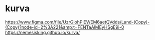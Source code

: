 # kurva
https://www.figma.com/file/UzrGiohPiEWEM6aetQVdds/Land-(Copy)-(Copy)?node-id=2%3A221&amp;t=FENTaAlMEyHSgE9i-0
https://nemesisking.github.io/kurva/
